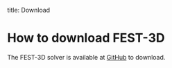 title: Download

# How to download FEST-3D
The FEST-3D solver is available at [GitHub](https://github.com/FEST3D/FEST-3D) to download. 
